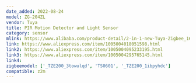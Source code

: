 ```yaml
---
date_added: 2022-08-24
model: ZG-204ZL
vendor: Tuya
title: PIR Motion Detector and Light Sensor
category: sensor
mlink: https://www.alibaba.com/product-detail/2-in-1-new-Tuya-Zigbee_1600549013461.html
link: https://www.aliexpress.com/item/1005004018051598.html
link2: https://www.aliexpress.com/item/1005004095233195.html
link3: https://www.aliexpress.com/item/1005004295765145.html
link4: 
zigbeemodel: ['_TZE200_3towulqd', 'TS0601', '_TZE200_1ibpyhdc']
compatible: z2m
---
```

